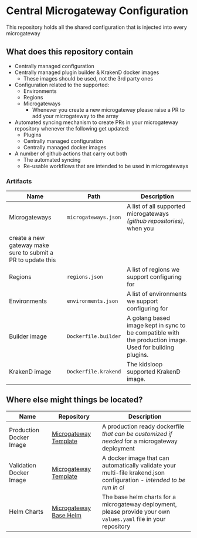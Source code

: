 # Central Microgateway Configuration

This repository holds all the shared configuration that is injected into every microgateway

## What does this repository contain

- Centrally managed configuration
- Centrally managed plugin builder & KrakenD docker images
  - These images should be used, not the 3rd party ones
- Configuration related to the supported:
  - Environments
  - Regions
  - Microgateways
    - Whenever you create a new microgateway please raise a PR to add your microgateway to the array
- Automated syncing mechanism to create PRs in your microgateway repository whenever the following get updated:
  - Plugins
  - Centrally managed configuration
  - Centrally managed docker images
- A number of github actions that carry out both
  - The automated syncing
  - Re-usable workflows that are intended to be used in microgateways

### Artifacts

| Name                                                         | Path                 | Description                                                                                              |
| ------------------------------------------------------------ | -------------------- | -------------------------------------------------------------------------------------------------------- |
| Microgateways                                                | `microgateways.json` | A list of all supported microgateways _(github repositories)_, when you                                  |
| create a new gateway make sure to submit a PR to update this |
| Regions                                                      | `regions.json`       | A list of regions we support configuring for                                                             |
| Environments                                                 | `environments.json`  | A list of environments we support configuring for                                                        |
| Builder image                                                | `Dockerfile.builder` | A golang based image kept in sync to be compatible with the production image. Used for building plugins. |
| KrakenD image                                                | `Dockerfile.krakend` | The kidsloop supported KrakenD image.                                                                    |

## Where else might things be located?


| Name                    | Repository                                                                         | Description                                                                                                            |
| ----------------------- | ---------------------------------------------------------------------------------- | ---------------------------------------------------------------------------------------------------------------------- |
| Production Docker Image | [Microgateway Template](https://github.com/KL-Engineering/microgateway-template)   | A production ready dockerfile _that can be customized if needed_ for a microgateway deployment                         |
| Validation Docker Image | [Microgateway Template](https://github.com/KL-Engineering/microgateway-template)   | A docker image that can automatically validate your multi-file krakend.json configuration - _intended to be run in ci_ |
| Helm Charts             | [Microgateway Base Helm](https://github.com/KL-Engineering/microgateway-base-helm) | The base helm charts for a microgateway deployment, please provide your own `values.yaml` file in your repository      |
